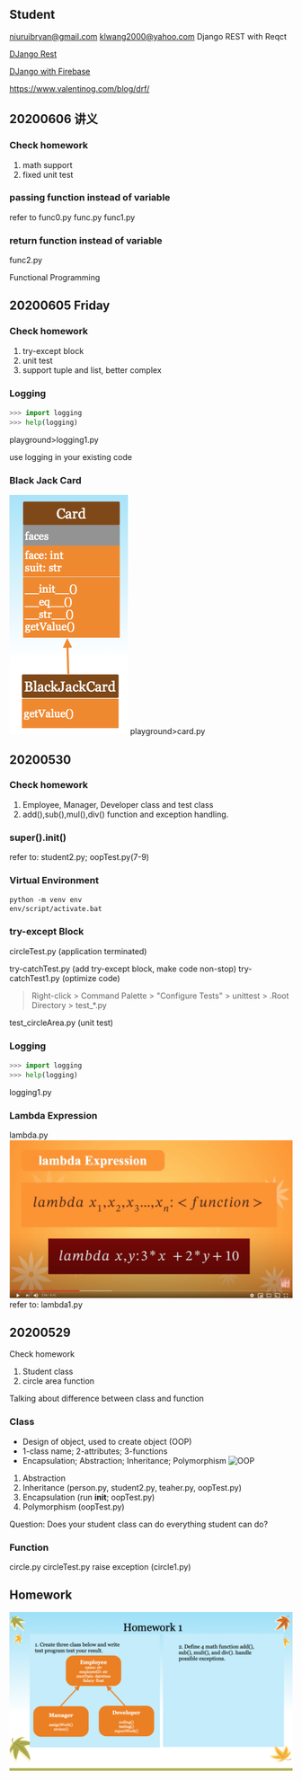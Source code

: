 ## Student
niuruibryan@gmail.com
klwang2000@yahoo.com
Django REST with Reqct

[DJango Rest](https://www.valentinog.com/blog/drf/)

[DJango with Firebase](https://medium.com/@canadiyaman/how-to-use-firebase-with-django-project-34578516bafe)

https://www.valentinog.com/blog/drf/

## 20200606 讲义
### Check homework
1. math support
2. fixed unit test

### passing function instead of variable
refer to 
func0.py
func.py
func1.py

### return function instead of variable
func2.py

Functional Programming


## 20200605 Friday
### Check homework
1. try-except block
2. unit test
3. support tuple and list, better complex

### Logging
```py
>>> import logging
>>> help(logging)
```
playground>logging1.py

use logging in your existing code

### Black Jack Card
![Black Jack Card Classes](./images/BlackJackCard1.png)
playground>card.py

## 20200530
### Check homework
1. Employee, Manager, Developer class and test class
2. add(),sub(),mul(),div() function and exception handling.

### super().__init__()
refer to: student2.py; oopTest.py(7-9)


### Virtual Environment
```
python -m venv env
env/script/activate.bat
```

### try-except Block
circleTest.py (application terminated)

try-catchTest.py (add try-except block, make code non-stop)
try-catchTest1.py (optimize code)

>Right-click > Command Palette > "Configure Tests" > unittest > .Root Directory > test_*.py

test_circleArea.py (unit test)

### Logging
```py
>>> import logging
>>> help(logging)
```
logging1.py

### Lambda Expression
lambda.py
![lambda expression](lambda.png)
refer to: lambda1.py

## 20200529

Check homework
1. Student class
2. circle area function

Talking about difference between class and function

### Class
* Design of object, used to create object (OOP)
* 1-class name; 2-attributes; 3-functions
* Encapsulation; Abstraction; Inheritance; Polymorphism
![OOP](oop.png)
1. Abstraction
2. Inheritance (person.py, student2.py, teaher.py, oopTest.py)
3. Encapsulation (run __init__; oopTest.py)
4. Polymorphism (oopTest.py)

Question:
Does your student class can do everything student can do?

### Function
circle.py
circleTest.py
raise exception (circle1.py)
## Homework
![homework 2-1](homework2-1.png)
